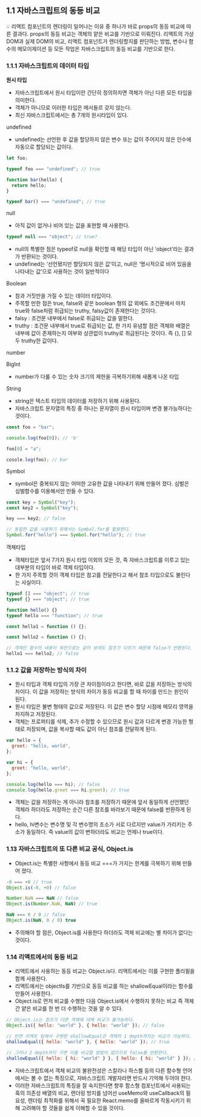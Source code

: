 ## 1.1 자바스크립트의 동등 비교

<aside>
💡 리액트 컴포넌트의 렌더링이 일어나는 이유 중 하나가 바로 props의 동등 비교에 따른 결과다. props의 동등 비교는 객체의 얕은 비교를 기반으로 이뤄진다. 리액트의 가상 DOM과 실제 DOM의 비교, 리액트 컴포넌트가 렌더링할지를 판단하는 방법, 변수나 함수의 메모이제이션 등 모든 작업은 자바스크립트의 동등 비교를 기반으로 한다.

</aside>

### 1.1.1 자바스크립트의 데이터 타입

**원시 타입**

- 자바스크립트에서 원시 타입이란 간단히 정의하자면 객체가 아닌 다른 모든 타입을 의미한다.
- 객체가 아니므로 이러한 타입은 메서들르 갖지 않는다.
- 최신 자바스크립트에서는 총 7개의 원시타입이 있다.

undefined

- undefined는 선언한 후 값을 할당하지 않은 변수 또는 값이 주어지지 않은 인수에 자동으로 할당되는 값이다.

```jsx
let foo;

typeof foo === "undefined"; // true

function bar(hello) {
  return hello;
}

typeof bar() === "undefined"; // true
```

null

- 아직 값이 없거나 비어 있는 값을 표현할 때 사용한다.

```jsx
typeof null === "object"; // true?
```

- null의 특별한 점은 typeof로 null을 확인할 때 해당 타입이 아닌 ‘object’라는 결과가 반환되는 것이다.
- undefined는 ‘선언됐지만 할당되지 않은 값’이고, null은 ‘명시적으로 비어 있음을 나타내는 값’으로 사용하는 것이 일반적이다

Boolean

- 참과 거짓만을 가질 수 있는 데이터 타입이다.
- 주목할 만한 점은 true, false와 같은 boolean 형의 값 외에도 조건문에서 마치 true와 false처럼 취급되는 truthy, falsy값이 존재한다는 것이다.
- falsy : 조건문 내부에서 false로 취급되는 값을 말한다.
- truthy : 조건문 내부에서 true로 취급되는 값, 한 가지 유념할 점은 객체와 배열은 내부에 값이 존재하는지 여부와 상관없이 truthy로 취급된다는 것이다. 즉 {}, [] 모두 truthy한 값이다.

number

BigInt

- number가 다룰 수 있는 숫자 크기의 제한을 극복하기위해 새롭게 나온 타입

String

- string은 텍스트 타입의 데이터를 저장하기 위해 사용된다.
- 자바스크립트 문자열의 특징 중 하나는 문자열이 원시 타입이며 변경 불가능하다는 것이다.

```jsx
const foo = "bar";

console.log(foo[0]); // 'b'

foo[0] = "a";

cosole.log(foo); // bar
```

Symbol

- symbol은 중복되지 않는 어떠한 고유한 값을 나타내기 위해 만들어 졌다. 심벌은 심벌함수를 이용해서만 만들 수 있다.

```jsx
const key = Symbol("key");
const key2 = Symbol("key");

key === key2; // false

// 동일한 값을 사용하기 위해서는 Symbol.for를 활용한다.
Symbol.for("hello") === Symbol.for("hello"); // true
```

객체타입

- 객체타입은 앞서 7가지 원시 타입 이외의 모든 것, 즉 자바스크립트를 이루고 있는 대부분의 타입이 바로 객체 타입이다.
- 한 가지 주목할 것이 객체 타입은 참고를 전달한다고 해서 참조 타입으로도 불린다는 사실이다.

```jsx
typeof [] === "object"; // true
typeof {} === "object"; // true

function hello() {}
typeof hello === "function"; // true

const hello1 = function () {};

const hello2 = function () {};

// 객체인 함수의 내용이 육안으로는 같아 보여도 참조가 다르기 때문에 false가 반환된다.
hello1 === hello2; // false
```

### 1.1.2 값을 저장하는 방식의 차이

- 원시 타입과 객체 타입의 가장 큰 차이점이라고 한다면, 바로 값을 저장하는 방식의 차이다. 이 값을 저장하는 방식의 차이가 동등 비교를 할 때 차이를 만드는 원인이 된다.
- 원시 타입은 불변 형태의 값으로 저장된다. 이 값은 변수 할당 시점에 메모리 영역을 차지하고 저장된다.
- 객체는 프로퍼티를 삭제, 추가 수정할 수 있으므로 원시 값과 다르게 변경 가능한 형태로 저장되며, 값을 복사할 때도 값이 아닌 참조를 전달하게 된다.

```jsx
var hello = {
  greet: "hello, world",
};

var hi = {
  greet: "hello, world",
};

console.log(hello === hi); // false
console.log(hello.greet === hi.greet); // true
```

- 객체는 값을 저장하는 게 아니라 참조를 저장하기 때문에 앞서 동일하게 선언했던 객체라 하더라도 저장하는 순간 다른 참조를 바라보기 때문에 false를 반환하게 된다.
- hello, hi변수는 변수명 및 각 변수명의 조소가 서로 다르지만 value가 가리키는 주소가 동일하다. 즉 value의 값이 변하더라도 비교는 언제나 true이다.

### 1.13 자바스크립트의 또 다른 비교 공식, Object.is

- Object.is는 특별한 사항에서 동등 비교 ===가 가지는 한계를 극복하기 위해 만들어 졌다.

```jsx
-0 === +0 // true
Object.is(-0, +0) // false

Number.NaN === NaN // false
Object.is(Number.NaN, NaN) // true

NaN === 0 / 0 // false
Object.is(NaN, 0 / 0) true
```

- 주의해야 할 점은, Object.is를 사용한다 하더라도 객체 비교에는 별 차이가 없다는 것이다.

### 1.14 리액트에서의 동등 비교

- 리액트에서 사용하는 동등 비교는 Object.is다. 리액트에서는 이를 구현한 폴리필을 함께 사용한다.
- 리액트에서는 objectIs를 기반으로 동등 비교를 하는 shallowEqual이라는 함수를 만들어 사용한다.
- Object.is로 먼저 비교를 수행한 다음 Object.is에서 수행하지 못하는 비교 즉 객체 간 얕은 비교를 한 번 더 수행하는 것을 알 수 있다.

```jsx
// Object.is는 참조가 다른 객체에 대해 비교가 불가능하다.
Object.is({ hello: "world" }, { hello: "world" }); // false

// 반면 리액트 팀에서 구현한 shallowEqual은 객체의 1 depth까지는 비교가 가능하다.
shallowEqual({ hello: "world" }, { hello: "world" }); // true

// 그러나 2 depth까지 가면 이를 비교할 방법이 없으므로 false를 반환한다.
shallowEqual({ hello: { hi: "world" } }, { hello: { hi: "world" } }); // false
```

- 자바스크립트에서 객체 비교의 불완전성은 스칼라나 하스켈 등의 다른 함수형 언어에서는 볼 수 없는 특징으로, 자바스크립트 개발자라면 반드시 기억해 두어야 한다.
- 이러한 자바스크립트의 특징을 잘 숙지한다면 향후 함스형 컴포넌트에서 사용되는 훅의 의존성 배열의 비교, 렌더링 방지를 넘어선 useMemo와 useCallback의 필요성, 렌더링 최적화를 위해서 꼭 필요한 React.memo를 올바르게 작동시키기 위해 고려해야 할 것들을 쉽게 이해할 수 있을 것이다.
